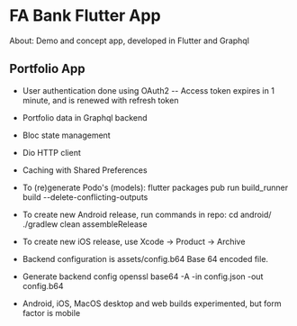 # FA Bank Flutter App

About: Demo and concept app, developed in Flutter and Graphql

## Portfolio App
- User authentication done using OAuth2
-- Access token expires in 1 minute, and is renewed with refresh token
- Portfolio data in Graphql backend
- Bloc state management
- Dio HTTP client
- Caching with Shared Preferences

- To (re)generate Podo's (models):
    flutter packages pub run build_runner build --delete-conflicting-outputs

- To create new Android release, run commands in repo:
    cd android/
    ./gradlew clean assembleRelease

- To create new iOS release, use Xcode -> Product -> Archive

- Backend configuration is assets/config.b64 Base 64 encoded file.

- Generate backend config
    openssl base64  -A -in config.json -out config.b64

- Android, iOS, MacOS desktop and web builds experimented, but form factor is mobile